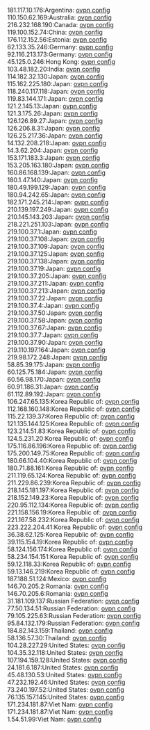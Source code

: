 181.117.10.176:Argentina: [ovpn config](vpn/181_117_10_176.ovpn)  
110.150.62.169:Australia: [ovpn config](vpn/110_150_62_169.ovpn)  
216.232.168.190:Canada: [ovpn config](vpn/216_232_168_190.ovpn)  
119.100.152.74:China: [ovpn config](vpn/119_100_152_74.ovpn)  
176.112.152.56:Estonia: [ovpn config](vpn/176_112_152_56.ovpn)  
62.133.35.246:Germany: [ovpn config](vpn/62_133_35_246.ovpn)  
92.116.213.173:Germany: [ovpn config](vpn/92_116_213_173.ovpn)  
45.125.0.246:Hong Kong: [ovpn config](vpn/45_125_0_246.ovpn)  
103.48.182.20:India: [ovpn config](vpn/103_48_182_20.ovpn)  
114.182.32.130:Japan: [ovpn config](vpn/114_182_32_130.ovpn)  
115.162.225.180:Japan: [ovpn config](vpn/115_162_225_180.ovpn)  
118.240.117.118:Japan: [ovpn config](vpn/118_240_117_118.ovpn)  
119.83.144.171:Japan: [ovpn config](vpn/119_83_144_171.ovpn)  
121.2.145.13:Japan: [ovpn config](vpn/121_2_145_13.ovpn)  
121.3.175.26:Japan: [ovpn config](vpn/121_3_175_26.ovpn)  
126.126.89.27:Japan: [ovpn config](vpn/126_126_89_27.ovpn)  
126.206.8.31:Japan: [ovpn config](vpn/126_206_8_31.ovpn)  
126.25.217.36:Japan: [ovpn config](vpn/126_25_217_36.ovpn)  
14.132.208.218:Japan: [ovpn config](vpn/14_132_208_218.ovpn)  
14.3.62.204:Japan: [ovpn config](vpn/14_3_62_204.ovpn)  
153.171.183.3:Japan: [ovpn config](vpn/153_171_183_3.ovpn)  
153.205.163.180:Japan: [ovpn config](vpn/153_205_163_180.ovpn)  
160.86.168.139:Japan: [ovpn config](vpn/160_86_168_139.ovpn)  
180.1.47.140:Japan: [ovpn config](vpn/180_1_47_140.ovpn)  
180.49.199.129:Japan: [ovpn config](vpn/180_49_199_129.ovpn)  
180.94.242.65:Japan: [ovpn config](vpn/180_94_242_65.ovpn)  
182.171.245.214:Japan: [ovpn config](vpn/182_171_245_214.ovpn)  
210.139.197.249:Japan: [ovpn config](vpn/210_139_197_249.ovpn)  
210.145.143.203:Japan: [ovpn config](vpn/210_145_143_203.ovpn)  
218.221.251.103:Japan: [ovpn config](vpn/218_221_251_103.ovpn)  
219.100.37.1:Japan: [ovpn config](vpn/219_100_37_1.ovpn)  
219.100.37.108:Japan: [ovpn config](vpn/219_100_37_108.ovpn)  
219.100.37.109:Japan: [ovpn config](vpn/219_100_37_109.ovpn)  
219.100.37.125:Japan: [ovpn config](vpn/219_100_37_125.ovpn)  
219.100.37.138:Japan: [ovpn config](vpn/219_100_37_138.ovpn)  
219.100.37.19:Japan: [ovpn config](vpn/219_100_37_19.ovpn)  
219.100.37.205:Japan: [ovpn config](vpn/219_100_37_205.ovpn)  
219.100.37.211:Japan: [ovpn config](vpn/219_100_37_211.ovpn)  
219.100.37.213:Japan: [ovpn config](vpn/219_100_37_213.ovpn)  
219.100.37.22:Japan: [ovpn config](vpn/219_100_37_22.ovpn)  
219.100.37.4:Japan: [ovpn config](vpn/219_100_37_4.ovpn)  
219.100.37.50:Japan: [ovpn config](vpn/219_100_37_50.ovpn)  
219.100.37.58:Japan: [ovpn config](vpn/219_100_37_58.ovpn)  
219.100.37.67:Japan: [ovpn config](vpn/219_100_37_67.ovpn)  
219.100.37.7:Japan: [ovpn config](vpn/219_100_37_7.ovpn)  
219.100.37.90:Japan: [ovpn config](vpn/219_100_37_90.ovpn)  
219.110.197.164:Japan: [ovpn config](vpn/219_110_197_164.ovpn)  
219.98.172.248:Japan: [ovpn config](vpn/219_98_172_248.ovpn)  
58.85.39.175:Japan: [ovpn config](vpn/58_85_39_175.ovpn)  
60.125.75.184:Japan: [ovpn config](vpn/60_125_75_184.ovpn)  
60.56.98.170:Japan: [ovpn config](vpn/60_56_98_170.ovpn)  
60.91.186.31:Japan: [ovpn config](vpn/60_91_186_31.ovpn)  
61.112.89.192:Japan: [ovpn config](vpn/61_112_89_192.ovpn)  
106.247.65.135:Korea Republic of: [ovpn config](vpn/106_247_65_135.ovpn)  
112.168.160.148:Korea Republic of: [ovpn config](vpn/112_168_160_148.ovpn)  
115.22.139.37:Korea Republic of: [ovpn config](vpn/115_22_139_37.ovpn)  
121.135.144.125:Korea Republic of: [ovpn config](vpn/121_135_144_125.ovpn)  
123.214.51.83:Korea Republic of: [ovpn config](vpn/123_214_51_83.ovpn)  
124.5.231.20:Korea Republic of: [ovpn config](vpn/124_5_231_20.ovpn)  
175.116.86.196:Korea Republic of: [ovpn config](vpn/175_116_86_196.ovpn)  
175.200.149.75:Korea Republic of: [ovpn config](vpn/175_200_149_75.ovpn)  
180.66.104.40:Korea Republic of: [ovpn config](vpn/180_66_104_40.ovpn)  
180.71.88.161:Korea Republic of: [ovpn config](vpn/180_71_88_161.ovpn)  
211.119.65.124:Korea Republic of: [ovpn config](vpn/211_119_65_124.ovpn)  
211.229.86.239:Korea Republic of: [ovpn config](vpn/211_229_86_239.ovpn)  
218.145.181.197:Korea Republic of: [ovpn config](vpn/218_145_181_197.ovpn)  
218.152.149.23:Korea Republic of: [ovpn config](vpn/218_152_149_23.ovpn)  
220.95.112.134:Korea Republic of: [ovpn config](vpn/220_95_112_134.ovpn)  
221.158.156.19:Korea Republic of: [ovpn config](vpn/221_158_156_19.ovpn)  
221.167.58.232:Korea Republic of: [ovpn config](vpn/221_167_58_232.ovpn)  
223.222.204.41:Korea Republic of: [ovpn config](vpn/223_222_204_41.ovpn)  
36.38.62.125:Korea Republic of: [ovpn config](vpn/36_38_62_125.ovpn)  
39.115.154.19:Korea Republic of: [ovpn config](vpn/39_115_154_19.ovpn)  
58.124.156.174:Korea Republic of: [ovpn config](vpn/58_124_156_174.ovpn)  
58.234.154.151:Korea Republic of: [ovpn config](vpn/58_234_154_151.ovpn)  
59.12.118.33:Korea Republic of: [ovpn config](vpn/59_12_118_33.ovpn)  
59.13.146.219:Korea Republic of: [ovpn config](vpn/59_13_146_219.ovpn)  
187.188.51.124:Mexico: [ovpn config](vpn/187_188_51_124.ovpn)  
146.70.205.2:Romania: [ovpn config](vpn/146_70_205_2.ovpn)  
146.70.205.6:Romania: [ovpn config](vpn/146_70_205_6.ovpn)  
31.181.109.137:Russian Federation: [ovpn config](vpn/31_181_109_137.ovpn)  
77.50.134.51:Russian Federation: [ovpn config](vpn/77_50_134_51.ovpn)  
79.105.225.63:Russian Federation: [ovpn config](vpn/79_105_225_63.ovpn)  
95.84.132.179:Russian Federation: [ovpn config](vpn/95_84_132_179.ovpn)  
184.82.143.159:Thailand: [ovpn config](vpn/184_82_143_159.ovpn)  
58.136.57.30:Thailand: [ovpn config](vpn/58_136_57_30.ovpn)  
104.28.227.29:United States: [ovpn config](vpn/104_28_227_29.ovpn)  
104.35.32.118:United States: [ovpn config](vpn/104_35_32_118.ovpn)  
107.194.159.128:United States: [ovpn config](vpn/107_194_159_128.ovpn)  
24.181.6.187:United States: [ovpn config](vpn/24_181_6_187.ovpn)  
45.48.130.53:United States: [ovpn config](vpn/45_48_130_53.ovpn)  
47.232.192.46:United States: [ovpn config](vpn/47_232_192_46.ovpn)  
73.240.197.52:United States: [ovpn config](vpn/73_240_197_52.ovpn)  
76.135.157.145:United States: [ovpn config](vpn/76_135_157_145.ovpn)  
171.234.181.87:Viet Nam: [ovpn config](vpn/171_234_181_87.ovpn)  
171.234.181.87:Viet Nam: [ovpn config](vpn/171_234_181_87.ovpn)  
1.54.51.99:Viet Nam: [ovpn config](vpn/1_54_51_99.ovpn)  
